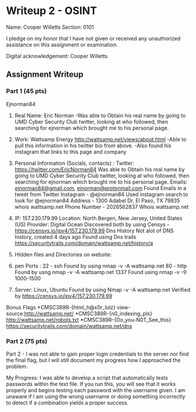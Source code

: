 # Writeup 2 - OSINT

Name: Cooper Willetts
Section: 0101

I pledge on my honor that I have not given or received any unauthorized assistance on this assignment or examination.

Digital acknowledgement: Cooper Willetts

## Assignment Writeup

### Part 1 (45 pts)

Ejnorman84
1. Real Name: Eric Norman 
    -Was able to Obtain his real name by going to UMD Cyber Security Club twitter, looking at who followed, then searching for ejnorman which brought me to his personal page.

2. Work: Wattsamp Energy http://wattsamp.net/views/about.html 
    -Able to pull this information in his twitter bio from above. 
    -Also found his instagram that links to this page and company

3. Personal Information (Socials, contacts) :
    Twitter: https://twitter.com/EricNorman84
        Was able to Obtain his real name by going to UMD Cyber Security Club twitter, looking at who followed, then searching for ejnorman which brought me to his personal page.
    Emails: ejnorman84@gmail.com, ejnorman@protonmail.com 
        Found Emails in a tweet from Twitter
    Instagram - @ejnorman84	
        Used instagram search to look for @ejnorman84
    Address - 1300 Adabel Dr, El Paso, TX 79835
        whois wattsamp.net
    Phone Number - 2026562837
        Whois wattsamp.net 

4. IP: 157.230.179.99
    Location: North Bergen, New Jersey, United States (US) 
    Provider: Digital Ocean 
        Discovered both by using Censys - https://censys.io/ipv4/157.230.179.99 
    Dns History 
        Not alot of DNS history, created 4 days ago 
        Found using Dns trails
        https://securitytrails.com/domain/wattsamp.net/history/a

5. HIdden files and Directories on website: 


6. pen Ports :
    22 - ssh 
        Found by using nmap -v -A wattsamp.net
    80 - http 
        Found by usng nmap -v -A wattsamp.net
    1337 
        Found using nmap -v -9 1000-1500 

7. Server:
    Linux,  Ubuntu 
        Found by using Nmap -v -A wattsamp.net
        Verified by https://censys.io/ipv4/157.230.179.99  


Bonus Flags
*CMSC389R-{html_h@x0r_lulz}
    view-source:http://wattsamp.net/ 
*CMSC389R-{n0_indexing_pls}
    http://wattsamp.net/robots.txt
*CMSC389R-{Do_you-N0T_See_this} 
    https://securitytrails.com/domain/wattsamp.net/dns 


### Part 2 (75 pts)

Part 2 - 
I was not able to gain proper login credentials to the server nor find the final flag, but I will still document my progress how I approached the problem.

My Progress: 
	I was able to develop a script that automatically tests passwords within the text file. If you run this, you will see that it works properly and begins testing each password with the username given. I am unaware if I am using the wrong username or doing something incorrectly to detect if a combination yields a proper success. 

